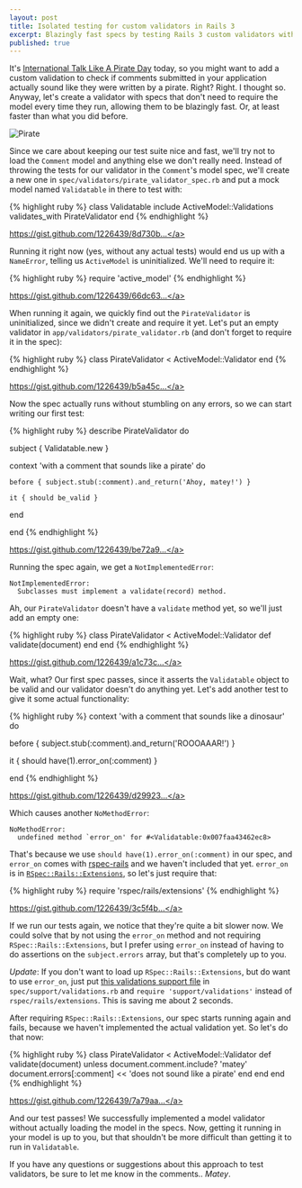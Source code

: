 ```yaml
---
layout: post
title: Isolated testing for custom validators in Rails 3
excerpt: Blazingly fast specs by testing Rails 3 custom validators without requiring the model
published: true
---
```


It's [International Talk Like A Pirate Day](http://www.talklikeapirate.com/) today, so you might want to add a custom validation to check if comments submitted in your application actually sound like they were written by a pirate. Right? Right. I thought so. Anyway, let's create a validator with specs that don't need to require the model every time they run, allowing them to be blazingly fast. Or, at least faster than what you did before.

![Pirate](http://jeffkreeftmeijer.com/images/pirate.jpg)

Since we care about keeping our test suite nice and fast, we'll try not to load the `Comment` model and anything else we don't really need. Instead of throwing the tests for our validator in the `Comment`'s model spec, we'll create a new one in `spec/validators/pirate_validator_spec.rb` and put a mock model named `Validatable` in there to test with:

{% highlight ruby %}
class Validatable
  include ActiveModel::Validations
  validates_with PirateValidator
end
{% endhighlight %}

<span class="small"><a href="https://gist.github.com/1226439/8d730b568c5ad7440e008439d85ccdb98c0b9ea6">https://gist.github.com/1226439/8d730b...</a></span>

Running it right now (yes, without any actual tests) would end us up with a `NameError`, telling us `ActiveModel` is uninitialized. We'll need to require it:

{% highlight ruby %}
require 'active_model'
{% endhighlight %}

<span class="small"><a href="https://gist.github.com/1226439/66dc63860e02aee4ea2f4fa9afcf0f94d59737e0">https://gist.github.com/1226439/66dc63...</a></span>

When running it again, we quickly find out the `PirateValidator` is uninitialized, since we didn't create and require it yet. Let's put an empty validator in `app/validators/pirate_validator.rb` (and don't forget to require it in the spec):

{% highlight ruby %}
class PirateValidator < ActiveModel::Validator
end
{% endhighlight %}

<span class="small"><a href="https://gist.github.com/1226439/b5a45ce614cf49b8d0f6a6fc8c50b85d5b739290">https://gist.github.com/1226439/b5a45c...</a></span>

Now the spec actually runs without stumbling on any errors, so we can start writing our first test:

{% highlight ruby %}
describe PirateValidator do

  subject { Validatable.new }

  context 'with a comment that sounds like a pirate' do

    before { subject.stub(:comment).and_return('Ahoy, matey!') }

    it { should be_valid }

  end

end
{% endhighlight %}

<span class="small"><a href="https://gist.github.com/1226439/be72a980ae6026b4ac7e0d260c416c0a10b66bc9">https://gist.github.com/1226439/be72a9...</a></span>

Running the spec again, we get a `NotImplementedError`:

    NotImplementedError:
      Subclasses must implement a validate(record) method.

Ah, our `PirateValidator` doesn't have a `validate` method yet, so we'll just add an empty one:

{% highlight ruby %}
class PirateValidator < ActiveModel::Validator
  def validate(document)
  end
end
{% endhighlight %}

<span class="small"><a href="https://gist.github.com/1226439/a1c73c4106977410e54fe10e4c09c5f9a26bebd4">https://gist.github.com/1226439/a1c73c...</a></span>

Wait, what? Our first spec passes, since it asserts the `Validatable` object to be valid and our validator doesn't do anything yet. Let's add another test to give it some actual functionality:

{% highlight ruby %}
context 'with a comment that sounds like a dinosaur' do

  before { subject.stub(:comment).and_return('ROOOAAAR!') }

  it { should have(1).error_on(:comment) }

end
{% endhighlight %}

<span class="small"><a href="https://gist.github.com/1226439/d29923c4a42530e4dc669e0849e1715481954141">https://gist.github.com/1226439/d29923...</a></span>

Which causes another `NoMethodError`:

    NoMethodError:
      undefined method `error_on' for #<Validatable:0x007faa43462ec8>

That's because we use `should have(1).error_on(:comment)` in our spec, and `error_on` comes with [rspec-rails](https://github.com/rspec/rspec-rails) and we haven't included that yet. `error_on` is in [`RSpec::Rails::Extensions`](https://github.com/rspec/rspec-rails/blob/master/lib/rspec/rails/extensions/active_record/base.rb), so let's just require that:

{% highlight ruby %}
require 'rspec/rails/extensions'
{% endhighlight %}

<span class="small"><a href="https://gist.github.com/1226439/3c5f4b1e539e30ef8b1d423a273ef952c9a70843">https://gist.github.com/1226439/3c5f4b...</a></span>

If we run our tests again, we notice that they're quite a bit slower now. We could solve that by not using the `error_on` method and not requiring `RSpec::Rails::Extensions`, but I prefer using `error_on` instead of having to do assertions on the `subject.errors` array, but that's completely up to you.

_Update_: If you don't want to load up `RSpec::Rails::Extensions`, but do want to use `error_on`, just put [this validations support file](https://gist.github.com/1239170) in `spec/support/validations.rb` and `require 'support/validations'` instead of `rspec/rails/extensions`. This is saving me about 2 seconds.

After requiring `RSpec::Rails::Extensions`, our spec starts running again and fails, because we haven't implemented the actual validation yet. So let's do that now:

{% highlight ruby %}
class PirateValidator < ActiveModel::Validator
  def validate(document)
    unless document.comment.include? 'matey'
      document.errors[:comment] << 'does not sound like a pirate'
    end
  end
end
{% endhighlight %}

<span class="small"><a href="https://gist.github.com/1226439/7a79aa385ae18b0418e2319383c3481bd9452caa">https://gist.github.com/1226439/7a79aa...</a></span>

And our test passes! We successfully implemented a model validator without actually loading the model in the specs. Now, getting it running in your model is up to you, but that shouldn't be more difficult than getting it to run in `Validatable`.

If you have any questions or suggestions about this approach to test validators, be sure to let me know in the comments.. _Matey_.